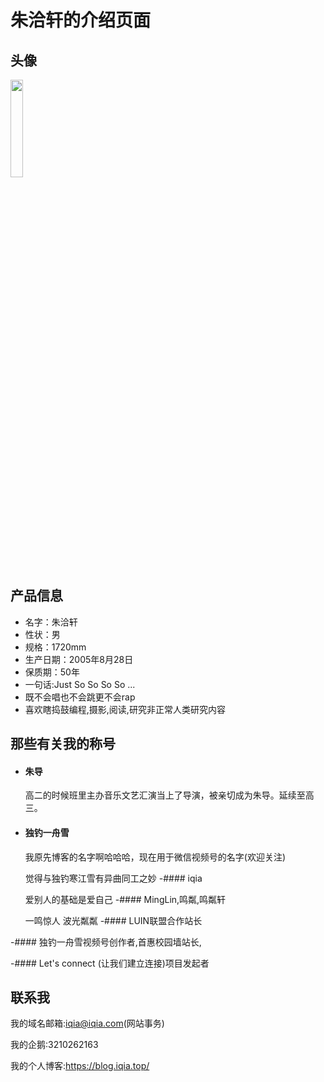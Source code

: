 # 朱洽轩的介绍页面

## 头像

<img src="https://cdn.jsdelivr.net/gh/minglinxuan/txl/t/zqx.jpg" width="20%">

## 产品信息

 - 名字：朱洽轩
 - 性状：男
 - 规格：1720mm
 - 生产日期：2005年8月28日
 - 保质期：50年
 - 一句话:Just So So So So ...
 - 既不会唱也不会跳更不会rap
 - 喜欢瞎捣鼓编程,摄影,阅读,研究非正常人类研究内容

## 那些有关我的称号
 - #### 朱导
   
   高二的时候班里主办音乐文艺汇演当上了导演，被亲切成为朱导。延续至高三。
 - #### 独钓一舟雪
   
   我原先博客的名字啊哈哈哈，现在用于微信视频号的名字(欢迎关注)

   觉得与独钓寒江雪有异曲同工之妙
 -#### iqia
  
   爱别人的基础是爱自己
 -#### MingLin,鸣粼,鸣粼轩
   
   一鸣惊人 波光粼粼
 -#### LUIN联盟合作站长

 -#### 独钓一舟雪视频号创作者,首惠校园墙站长,

 -#### Let's connect (让我们建立连接)项目发起者

## 联系我
我的域名邮箱:<iqia@iqia.com>(网站事务)

我的企鹅:3210262163

我的个人博客:<https://blog.iqia.top/>
